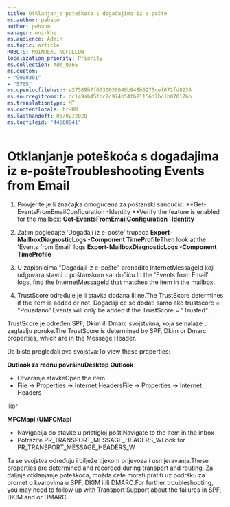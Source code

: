 ```yaml
---
title: Otklanjanje poteškoća s događajima iz e-pošte
ms.author: pebaum
author: pebaum
manager: mnirkhe
ms.audience: Admin
ms.topic: article
ROBOTS: NOINDEX, NOFOLLOW
localization_priority: Priority
ms.collection: Adm_O365
ms.custom:
- "9000301"
- "5765"
ms.openlocfilehash: e27589b7f6730036040b948b6275cef072fd8235
ms.sourcegitcommit: dc149ab45fbc2c974b54fb81156d2bc1b07017bb
ms.translationtype: MT
ms.contentlocale: hr-HR
ms.lasthandoff: 06/02/2020
ms.locfileid: "44568941"
---
```

# <a name="troubleshooting-events-from-email"></a><span data-ttu-id="c3455-102">Otklanjanje poteškoća s događajima iz e-pošte</span><span class="sxs-lookup"><span data-stu-id="c3455-102">Troubleshooting Events from Email</span></span>

1. <span data-ttu-id="c3455-103">Provjerite je li značajka omogućena za poštanski sandučić: \*\*Get-EventsFromEmailConfiguration -Identity <mailbox> \*\*</span><span class="sxs-lookup"><span data-stu-id="c3455-103">Verify the feature is enabled for the mailbox: **Get-EventsFromEmailConfiguration -Identity <mailbox>**</span></span>

2. <span data-ttu-id="c3455-104">Zatim pogledajte 'Događaji iz e-pošte' trupaca **Export-MailboxDiagnosticLogs <mailbox> -Component TimeProfile**</span><span class="sxs-lookup"><span data-stu-id="c3455-104">Then look at the 'Events from Email' logs **Export-MailboxDiagnosticLogs <mailbox> -Component TimeProfile**</span></span>

3. <span data-ttu-id="c3455-105">U zapisnicima "Događaji iz e-pošte" pronađite InternetMessageId koji odgovara stavci u poštanskom sandučiću.</span><span class="sxs-lookup"><span data-stu-id="c3455-105">In the 'Events from Email' logs, find the InternetMessageId that matches the item in the mailbox.</span></span>  

4. <span data-ttu-id="c3455-106">TrustScore određuje je li stavka dodana ili ne.</span><span class="sxs-lookup"><span data-stu-id="c3455-106">The TrustScore determines if the item is added or not.</span></span> <span data-ttu-id="c3455-107">Događaji će se dodati samo ako trustscore = "Pouzdano".</span><span class="sxs-lookup"><span data-stu-id="c3455-107">Events will only be added if the TrustScore = "Trusted".</span></span>

<span data-ttu-id="c3455-108">TrustScore je određen SPF, Dkim ili Dmarc svojstvima, koja se nalaze u zaglavlju poruke.</span><span class="sxs-lookup"><span data-stu-id="c3455-108">The TrustScore is determined by SPF, Dkim or Dmarc properties, which are in the Message Header.</span></span>

<span data-ttu-id="c3455-109">Da biste pregledali ova svojstva:</span><span class="sxs-lookup"><span data-stu-id="c3455-109">To view these properties:</span></span>

<span data-ttu-id="c3455-110">**Outlook za radnu površinu**</span><span class="sxs-lookup"><span data-stu-id="c3455-110">**Desktop Outlook**</span></span>

- <span data-ttu-id="c3455-111">Otvaranje stavke</span><span class="sxs-lookup"><span data-stu-id="c3455-111">Open the item</span></span>
- <span data-ttu-id="c3455-112">File -> Properties -> Internet Headers</span><span class="sxs-lookup"><span data-stu-id="c3455-112">File -> Properties -> Internet Headers</span></span>

<span data-ttu-id="c3455-113">Ili</span><span class="sxs-lookup"><span data-stu-id="c3455-113">or</span></span>

<span data-ttu-id="c3455-114">**MFCMapi (U**</span><span class="sxs-lookup"><span data-stu-id="c3455-114">**MFCMapi**</span></span>

- <span data-ttu-id="c3455-115">Navigacija do stavke u pristigloj pošti</span><span class="sxs-lookup"><span data-stu-id="c3455-115">Navigate to the item in the inbox</span></span>
- <span data-ttu-id="c3455-116">Potražite PR_TRANSPORT_MESSAGE_HEADERS_W</span><span class="sxs-lookup"><span data-stu-id="c3455-116">Look for PR_TRANSPORT_MESSAGE_HEADERS_W</span></span>

<span data-ttu-id="c3455-117">Ta se svojstva određuju i bilježe tijekom prijevoza i usmjeravanja.</span><span class="sxs-lookup"><span data-stu-id="c3455-117">These properties are determined and recorded during transport and routing.</span></span> <span data-ttu-id="c3455-118">Za daljnje otklanjanje poteškoća, možda ćete morati pratiti uz podršku za promet o kvarovima u SPF, DKIM i.ili DMARC.</span><span class="sxs-lookup"><span data-stu-id="c3455-118">For further troubleshooting, you may need to follow up with Transport Support about the failures in  SPF, DKIM and.or DMARC.</span></span>